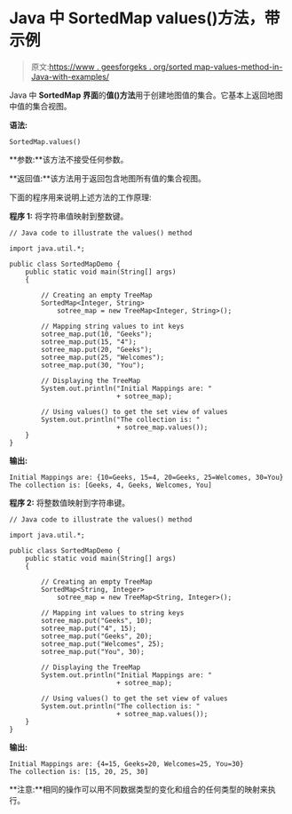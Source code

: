 # Java 中 SortedMap values()方法，带示例

> 原文:[https://www . geesforgeks . org/sorted map-values-method-in-Java-with-examples/](https://www.geeksforgeeks.org/sortedmap-values-method-in-java-with-examples/)

Java 中 **SortedMap 界面**的**值()方法**用于创建地图值的集合。它基本上返回地图中值的集合视图。

**语法:**

```
SortedMap.values()
```

**参数:**该方法不接受任何参数。

**返回值:**该方法用于返回包含地图所有值的集合视图。

下面的程序用来说明上述方法的工作原理:

**程序 1:** 将字符串值映射到整数键。

```
// Java code to illustrate the values() method

import java.util.*;

public class SortedMapDemo {
    public static void main(String[] args)
    {

        // Creating an empty TreeMap
        SortedMap<Integer, String>
            sotree_map = new TreeMap<Integer, String>();

        // Mapping string values to int keys
        sotree_map.put(10, "Geeks");
        sotree_map.put(15, "4");
        sotree_map.put(20, "Geeks");
        sotree_map.put(25, "Welcomes");
        sotree_map.put(30, "You");

        // Displaying the TreeMap
        System.out.println("Initial Mappings are: "
                           + sotree_map);

        // Using values() to get the set view of values
        System.out.println("The collection is: "
                           + sotree_map.values());
    }
}
```

**输出:**

```
Initial Mappings are: {10=Geeks, 15=4, 20=Geeks, 25=Welcomes, 30=You}
The collection is: [Geeks, 4, Geeks, Welcomes, You]

```

**程序 2:** 将整数值映射到字符串键。

```
// Java code to illustrate the values() method

import java.util.*;

public class SortedMapDemo {
    public static void main(String[] args)
    {

        // Creating an empty TreeMap
        SortedMap<String, Integer>
            sotree_map = new TreeMap<String, Integer>();

        // Mapping int values to string keys
        sotree_map.put("Geeks", 10);
        sotree_map.put("4", 15);
        sotree_map.put("Geeks", 20);
        sotree_map.put("Welcomes", 25);
        sotree_map.put("You", 30);

        // Displaying the TreeMap
        System.out.println("Initial Mappings are: "
                           + sotree_map);

        // Using values() to get the set view of values
        System.out.println("The collection is: "
                           + sotree_map.values());
    }
}
```

**输出:**

```
Initial Mappings are: {4=15, Geeks=20, Welcomes=25, You=30}
The collection is: [15, 20, 25, 30]

```

**注意:**相同的操作可以用不同数据类型的变化和组合的任何类型的映射来执行。